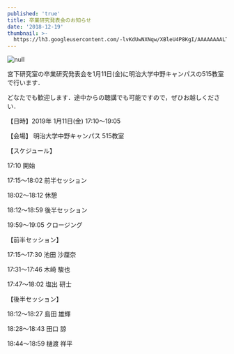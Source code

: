 ```yaml
---
published: 'true'
title: 卒業研究発表会のお知らせ
date: '2018-12-19'
thumbnail: >-
  https://lh3.googleusercontent.com/-lvKdUwNXNqw/XBleU4P8KgI/AAAAAAAALTw/jDOfVWZDPPkzlNuwkz7XPRX0NmaU37jCwCE0YBhgL/%25E3%2582%25B9%25E3%2583%25A9%25E3%2582%25A4%25E3%2583%2588%25E3%2582%25991.png
---
```

![null](https://lh3.googleusercontent.com/-lvKdUwNXNqw/XBleU4P8KgI/AAAAAAAALTw/jDOfVWZDPPkzlNuwkz7XPRX0NmaU37jCwCE0YBhgL/%25E3%2582%25B9%25E3%2583%25A9%25E3%2582%25A4%25E3%2583%2588%25E3%2582%25991.png)

宮下研究室の卒業研究発表会を1月11日(金)に明治大学中野キャンパスの515教室で行います．

どなたでも歓迎します．途中からの聴講でも可能ですので，ぜひお越しください．

【日時】2019年 1月11日(金) 17:10〜19:05

【会場】 明治大学中野キャンパス 515教室

【スケジュール】

17:10 開始

17:15〜18:02 前半セッション

18:02〜18:12 休憩

18:12〜18:59 後半セッション

19:59〜19:05 クロージング

【前半セッション】

17:15〜17:30 池田 沙厘奈

17:31〜17:46 木崎 駿也

17:47〜18:02 塩出 研士

【後半セッション】

18:12〜18:27 島田 雄輝

18:28〜18:43 田口 諒

18:44〜18:59 樋渡 祥平
